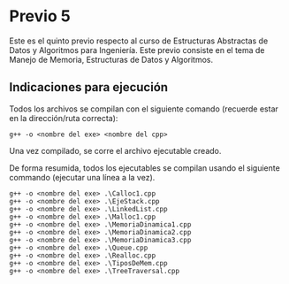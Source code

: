 # Previo 5
Este es el quinto previo respecto al curso de Estructuras Abstractas de Datos y Algoritmos para Ingeniería. Este previo consiste en el tema de Manejo de Memoria, Estructuras de Datos y Algoritmos.

## Indicaciones para ejecución
Todos los archivos se compilan con el siguiente comando (recuerde estar en la dirección/ruta correcta):
```
g++ -o <nombre del exe> <nombre del cpp>
```

Una vez compilado, se corre el archivo ejecutable creado.

De forma resumida, todos los ejecutables se compilan usando el siguiente commando (ejecutar una línea a la vez).
```
g++ -o <nombre del exe> .\Calloc1.cpp
g++ -o <nombre del exe> .\EjeStack.cpp
g++ -o <nombre del exe> .\LinkedList.cpp
g++ -o <nombre del exe> .\Malloc1.cpp
g++ -o <nombre del exe> .\MemoriaDinamica1.cpp
g++ -o <nombre del exe> .\MemoriaDinamica2.cpp
g++ -o <nombre del exe> .\MemoriaDinamica3.cpp
g++ -o <nombre del exe> .\Queue.cpp
g++ -o <nombre del exe> .\Realloc.cpp
g++ -o <nombre del exe> .\TiposDeMem.cpp
g++ -o <nombre del exe> .\TreeTraversal.cpp
```